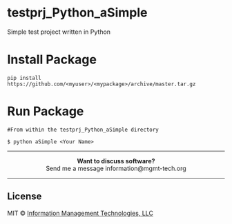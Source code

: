 # testprj_Python_aSimple
Simple test project written in Python


# Install Package

```
pip install https://github.com/<myuser>/<mypackage>/archive/master.tar.gz
```


# Run Package

```
#From within the testprj_Python_aSimple directory

$ python aSimple <Your Name>
```



***

<p align="center"><b> Want to discuss software?</b><br>Send me a message <a href="mailto:information@mgmt-tech.org?Subject=Open%20Software" target="_top"></a> information@mgmt-tech.org</p>

***


## License

MIT © [Information Management Technologies, LLC](http://mgmt-tech.org)

